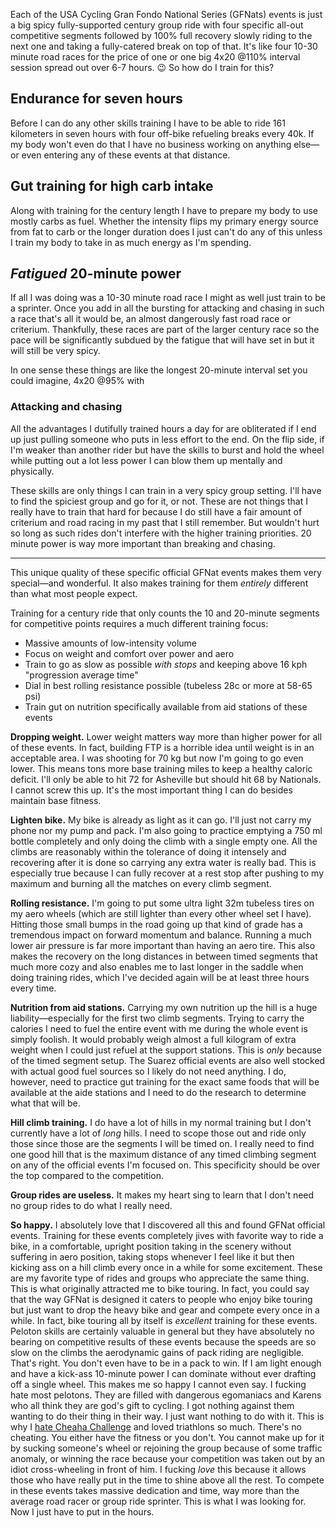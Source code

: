 Each of the USA Cycling Gran Fondo National Series (GFNats) events is just a big spicy fully-supported century group ride with four specific all-out competitive segments followed by 100% full recovery slowly riding to the next one and taking a fully-catered break on top of that. It's like four 10-30 minute road races for the price of one or one big 4x20 @110% interval session spread out over 6-7 hours. 😉 So how do I train for this?
## Endurance for seven hours

Before I can do any other skills training I have to be able to ride 161 kilometers in seven hours with four off-bike refueling breaks every 40k. If my body won't even do that I have no business working on anything else—or even entering any of these events at that distance.
## Gut training for high carb intake

Along with training for the century length I have to prepare my body to use mostly carbs as fuel. Whether the intensity flips my primary energy source from fat to carb or the longer duration does I just can't do any of this unless I train my body to take in as much energy as I'm spending.
## *Fatigued* 20-minute power

If all I was doing was a 10-30 minute road race I might as well just train to be a sprinter. Once you add in all the bursting for attacking and chasing in such a race that's all it would be, an almost dangerously fast road race or criterium. Thankfully, these races are part of the larger century race so the pace will be significantly subdued by the fatigue that will have set in but it will still be very spicy.

In one sense these things are like the longest 20-minute interval set you could imagine, 4x20 @95% with 

### Attacking and chasing

All the advantages I dutifully trained hours a day for are obliterated if I end up just pulling someone who puts in less effort to the end. On the flip side, if I'm weaker than another rider but have the skills to burst and hold the wheel while putting out a lot less power I can blow them up mentally and physically.

These skills are only things I can train in a very spicy group setting. I'll have to find the spiciest group and go for it, or not. These are not things that I really have to train that hard for because I do still have a fair amount of criterium and road racing in my past that I still remember. But wouldn't hurt so long as such rides don't interfere with the higher training priorities. 20 minute power is way more important than breaking and chasing.

----

This unique quality of these specific official GFNat events makes them very special—and wonderful. It also makes training for them *entirely* different than what most people expect.

Training for a century ride that only counts the 10 and 20-minute segments for competitive points requires a much different training focus:

- Massive amounts of low-intensity volume
- Focus on weight and comfort over power and aero
- Train to go as slow as possible *with stops* and keeping above 16 kph "progression average time"
- Dial in best rolling resistance possible (tubeless 28c or more at 58-65 psi)
- Train gut on nutrition specifically available from aid stations of these events

**Dropping weight.**  Lower weight matters way more than higher power for all of these events. In fact, building FTP is a horrible idea until weight is in an acceptable area. I was shooting for 70 kg but now I'm going to go even lower. This means tons more base training miles to keep a healthy caloric deficit. I'll only be able to hit 72 for Asheville but should hit 68 by Nationals. I cannot screw this up. It's the most important thing I can do besides maintain base fitness.

**Lighten bike.** My bike is already as light as it can go. I'll just not carry my phone nor my pump and pack. I'm also going to practice emptying a 750 ml bottle completely and only doing the climb with a single empty one. All the climbs are reasonably within the tolerance of doing it intensely and recovering after it is done so carrying any extra water is really bad. This is especially true because I can fully recover at a rest stop after pushing to my maximum and burning all the matches on every climb segment.

**Rolling resistance.** I'm going to put some ultra light 32m tubeless tires on my aero wheels (which are still lighter than every other wheel set I have). Hitting those small bumps in the road going up that kind of grade has a tremendous impact on forward momentum and balance. Running a much lower air pressure is far more important than having an aero tire. This also makes the recovery on the long distances in between timed segments that much more cozy and also enables me to last longer in the saddle when doing training rides, which I've decided again will be at least three hours every time.

**Nutrition from aid stations.** Carrying my own nutrition up the hill is a huge liability—especially for the first two climb segments. Trying to carry the calories I need to fuel the entire event with me during the whole event is simply foolish. It would probably weigh almost a full kilogram of extra weight when I could just refuel at the support stations. This is *only* because of the timed segment setup. The Suarez official events are also well stocked with actual good fuel sources so I likely do not need anything. I do, however, need to practice gut training for the exact same foods that will be available at the aide stations and I need to do the research to determine what that will be.

**Hill climb training.** I do have a lot of hills in my normal training but I don't currently have a lot of *long* hills. I need to scope those out and ride only those since those are the segments I will be timed on. I really need to find one good hill that is the maximum distance of any timed climbing segment on any of the official events I'm focused on. This specificity should be over the top compared to the competition.

**Group rides are useless.** It makes my heart sing to learn that I don't need no group rides to do what I really need.

**So happy.**  I absolutely love that I discovered all this and found GFNat official events. Training for these events completely jives with favorite way to ride a bike, in a comfortable, upright position taking in the scenery without suffering in aero position, taking stops whenever I feel like it but then kicking ass on a hill climb every once in a while for some excitement. These are my favorite type of rides and groups who appreciate the same thing. This is what originally attracted me to bike touring. In fact, you could say that the way GFNat is designed it caters to people who enjoy bike touring but just want to drop the heavy bike and gear and compete every once in a while. In fact, bike touring all by itself is *excellent* training for these events. Peloton skills are certainly valuable in general but they have absolutely no bearing on competitive results of these events because the speeds are so slow on the climbs the aerodynamic gains of pack riding are negligible. That's right. You don't even have to be in a pack to win. If I am light enough and have a kick-ass 10-minute power I can dominate without ever drafting off a single wheel. This makes me so happy I cannot even say. I fucking hate most pelotons. They are filled with dangerous egomaniacs and Karens who all think they are god's gift to cycling. I got nothing against them wanting to do their thing in their way. I just want nothing to do with it. This is why I [hate Cheaha Challenge](Cheaha%20Challenge%20is%20a%20bad%20joke.md) and loved triathlons so much. There's no cheating. You either have the fitness or you don't. You cannot make up for it by sucking someone's wheel or rejoining the group because of some traffic anomaly, or winning the race because your competition was taken out by an idiot cross-wheeling in front of him. I fucking *love* this because it allows those who have really put in the time to shine above all the rest. To compete in these events takes massive dedication and time, way more than the average road racer or group ride sprinter. This is what I was looking for. Now I just have to put in the hours.